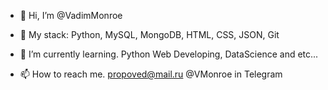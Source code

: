 - 👋 Hi, I’m @VadimMonroe
- 🔶 My stack: Python, MySQL, MongoDB, HTML, CSS, JSON, Git
- 🌱 I’m currently learning. Python Web Developing, DataScience and etc...

- 📫 How to reach me. 
                      propoved@mail.ru
                      @VMonroe in Telegram

<!---
VadimMonroe/VadimMonroe is a ✨ special ✨ repository because its `README.md` (this file) appears on your GitHub profile.
You can click the Preview link to take a look at your changes.
--->
